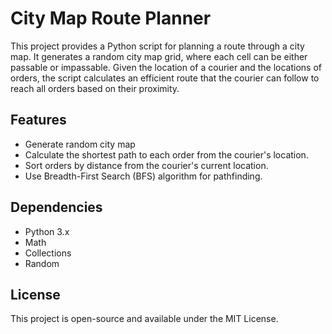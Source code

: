 # City Map Route Planner

This project provides a Python script for planning a route through a city map. It generates a random city map grid, where each cell can be either passable or impassable. Given the location of a courier and the locations of orders, the script calculates an efficient route that the courier can follow to reach all orders based on their proximity.

## Features

- Generate random city map
- Calculate the shortest path to each order from the courier's location.
- Sort orders by distance from the courier's current location.
- Use Breadth-First Search (BFS) algorithm for pathfinding.

## Dependencies

- Python 3.x
- Math
- Collections
- Random


## License

This project is open-source and available under the MIT License.

